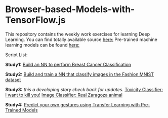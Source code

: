 # Browser-based-Models-with-TensorFlow.js
This repository contains the weekly work exercises for learning Deep Learning.
You can find totally available source [here:](https://github.com/lmoroney/dlaicourse)
Pre-trained machine learning models can be found [here:](https://github.com/tensorflow/tfjs-models)

Script List:

**Study1:**
[Build an NN to perform Breast Cancer Classification](https://carlosug.github.io/TensorflowinBrowser/src/study1/wdbc_exercise.html)

**Study2:**
[Build and train a NN that classify images in the Fashion MNIST dataset](https://carlosug.github.io/TensorflowinBrowser/src/study2/fashion-mnist.html)

**Study3:** _this a developing story check back for updates._
[Toxicity Classifier: I want to kill you!](https://carlosug.github.io/TensorflowinBrowser/src/study3/3.1/toxicity.html)
[Image Classifier: Real Zaragoza animal](https://carlosug.github.io/TensorflowinBrowser/src/study3/3.2/toxicity.html)

**Study4:**
[Predict your own gestures using Transfer Learning with Pre-Trained Models](https://carlosug.github.io/TensorflowinBrowser/src/study4/rpsls.html)

